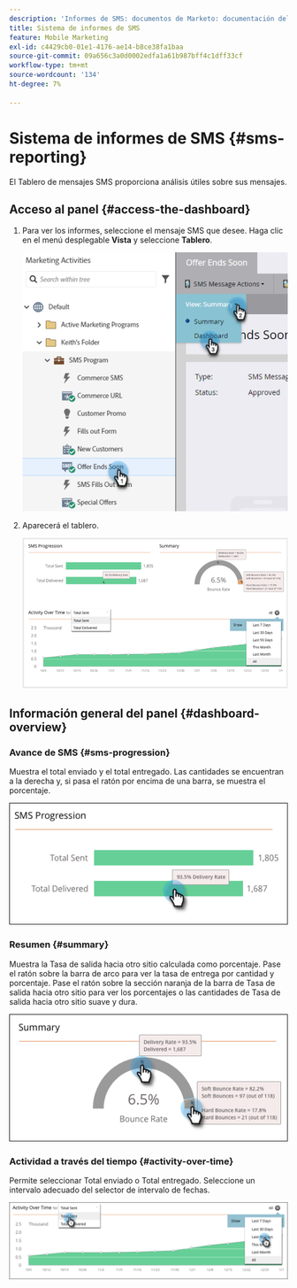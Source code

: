 ```yaml
---
description: 'Informes de SMS: documentos de Marketo: documentación del producto'
title: Sistema de informes de SMS
feature: Mobile Marketing
exl-id: c4429cb0-01e1-4176-ae14-b8ce38fa1baa
source-git-commit: 09a656c3a0d0002edfa1a61b987bff4c1dff33cf
workflow-type: tm+mt
source-wordcount: '134'
ht-degree: 7%

---
```


# Sistema de informes de SMS {#sms-reporting}

El Tablero de mensajes SMS proporciona análisis útiles sobre sus mensajes.

## Acceso al panel {#access-the-dashboard}

1. Para ver los informes, seleccione el mensaje SMS que desee. Haga clic en el menú desplegable **Vista** y seleccione **Tablero**.

   ![](assets/sms-reporting-1.png)

1. Aparecerá el tablero.

   ![](assets/sms-reporting-2.png)

## Información general del panel {#dashboard-overview}

### Avance de SMS {#sms-progression}

Muestra el total enviado y el total entregado. Las cantidades se encuentran a la derecha y, si pasa el ratón por encima de una barra, se muestra el porcentaje.

![](assets/sms-reporting-3.png)

### Resumen {#summary}

Muestra la Tasa de salida hacia otro sitio calculada como porcentaje. Pase el ratón sobre la barra de arco para ver la tasa de entrega por cantidad y porcentaje. Pase el ratón sobre la sección naranja de la barra de Tasa de salida hacia otro sitio para ver los porcentajes o las cantidades de Tasa de salida hacia otro sitio suave y dura.

![](assets/sms-reporting-4.png)

### Actividad a través del tiempo {#activity-over-time}

Permite seleccionar Total enviado o Total entregado. Seleccione un intervalo adecuado del selector de intervalo de fechas.

![](assets/sms-reporting-5.png)
